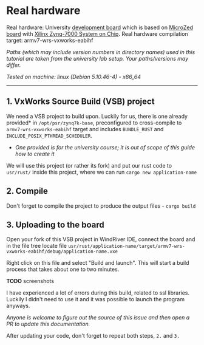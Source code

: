 # Real hardware

Real hardware: University [development board](https://rtime.felk.cvut.cz/psr/cviceni/mzapo/) which is based on [MicroZed board](https://www.avnet.com/wps/portal/us/products/avnet-boards/avnet-board-families/microzed) with [Xilinx Zynq-7000 System on Chip](https://www.xilinx.com/products/silicon-devices/soc/zynq-7000.html). 
Real hardware compilation target: armv7-wrs-vxworks-eabihf

*Paths (which may include version numbers in directory names) used in this tutorial are taken from the university lab setup. Your paths/versions may differ.*

*Tested on machine: linux (Debian 5.10.46-4) - x86_64*

---

## 1. VxWorks Source Build (VSB) project

We need a VSB project to build upon. Luckily for us, there is one already provided* in `/opt/psr/zynq7k-base`, preconfigured to cross-compile to `armv7-wrs-vxworks-eabihf` target and includes `BUNDLE_RUST` and `INCLUDE_POSIX_PTHREAD_SCHEDULER`.

* *One provided is for the university course; it is out of scope of this guide how to create it* 

We will use this project (or rather its fork) and put our rust code to `usr/rust/` inside this project, where we can run `cargo new application-name`


## 2. Compile

Don't forget to compile the project to produce the output files - `cargo build`

## 3. Uploading to the board

Open your fork of this VSB project in WindRiver IDE, connect the board and in the file tree locate file `usr/rust/application-name/target/armv7-wrs-vxworks-eabihf/debug/application-name.vxe`

Right click on this file and select "Build and launch". This will start a build process that takes about one to two minutes.

__TODO__ screenshots

I have experienced a lot of errors during this build, related to ssl libraries. Luckily I didn't need to use it and it was possible to launch the program anyways.

*Anyone is welcome to figure out the source of this issue and then open a PR to update this documentation.*


After updating your code, don't forget to repeat both steps, `2.` and `3.`
